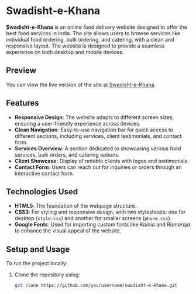 # Swadisht-e-Khana

**Swadisht-e-Khana** is an online food delivery website designed to offer the best food services in India. The site allows users to browse services like individual food ordering, bulk ordering, and catering, with a clean and responsive layout. The website is designed to provide a seamless experience on both desktop and mobile devices.

## Preview
You can view the live version of the site at [Swadisht-e-Khana](https://shivangii09.github.io/Swadisht-e-Khana/).

## Features
- **Responsive Design**: The website adapts to different screen sizes, ensuring a user-friendly experience across devices.
- **Clean Navigation**: Easy-to-use navigation bar for quick access to different sections, including services, client testimonials, and contact form.
- **Services Overview**: A section dedicated to showcasing various food services, bulk orders, and catering options.
- **Client Showcase**: Display of notable clients with logos and testimonials.
- **Contact Form**: Users can reach out for inquiries or orders through an interactive contact form.

## Technologies Used
- **HTML5**: The foundation of the webpage structure.
- **CSS3**: For styling and responsive design, with two stylesheets: one for desktop (`style.css`) and another for smaller screens (`phone.css`).
- **Google Fonts**: Used for importing custom fonts like *Kalnia* and *Ramaraja* to enhance the visual appeal of the website.

## Setup and Usage
To run the project locally:
1. Clone the repository using:
   ```bash
   git clone https://github.com/yourusername/swadisht-e-khana.git
